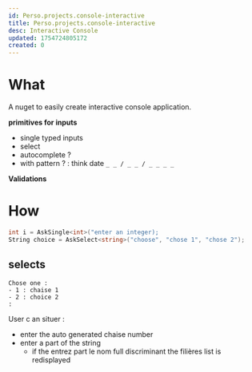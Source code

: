 ```yaml
---
id: Perso.projects.console-interactive
title: Perso.projects.console-interactive
desc: Interactive Console
updated: 1754724805172
created: 0
---
```

# What
A nuget to easily create interactive console application.

 **primitives for inputs**
- single  typed inputs
- select
- autocomplete ?
- with pattern ? : think date `_ _ / _ _ / _ _ _ _`

**Validations**

# How
```csharp
int i = AskSingle<int>("enter an integer);
String choice = AskSelect<string>("choose", "chose 1", "chose 2");
```

## selects 
```
Chose one : 
- 1 : chaise 1
- 2 : choice 2
:
```
User c an situer : 
- enter the auto generated chaise number
- enter a part of the string
   - if the entrez part le nom full discriminant the filières list is redisplayed

